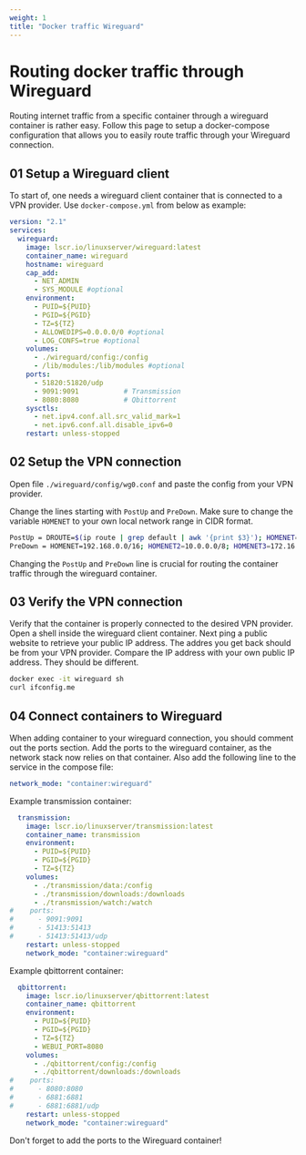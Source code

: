 ```yaml
---
weight: 1
title: "Docker traffic Wireguard"
---
```

# Routing docker traffic through Wireguard
Routing internet traffic from a specific container through a wireguard container is rather easy.
Follow this page to setup a docker-compose configuration that allows you to easily route traffic through your Wireguard connection.

## 01 Setup a Wireguard client
To start of, one needs a wireguard client container that is connected to a VPN provider.
Use `docker-compose.yml` from below as example:

```YAML
version: "2.1"
services:
  wireguard:
    image: lscr.io/linuxserver/wireguard:latest
    container_name: wireguard
    hostname: wireguard
    cap_add:
      - NET_ADMIN
      - SYS_MODULE #optional
    environment:
      - PUID=${PUID}
      - PGID=${PGID}
      - TZ=${TZ}
      - ALLOWEDIPS=0.0.0.0/0 #optional
      - LOG_CONFS=true #optional
    volumes:
      - ./wireguard/config:/config
      - /lib/modules:/lib/modules #optional
    ports:
      - 51820:51820/udp
      - 9091:9091			# Transmission
      - 8080:8080			# Qbittorrent
    sysctls:
      - net.ipv4.conf.all.src_valid_mark=1
      - net.ipv6.conf.all.disable_ipv6=0
    restart: unless-stopped
```


## 02 Setup the VPN connection
Open file `./wireguard/config/wg0.conf` and paste the config from your VPN provider.

Change the lines starting with `PostUp` and `PreDown`.
Make sure to change the variable `HOMENET` to your own local network range in CIDR format.
```Bash
PostUp = DROUTE=$(ip route | grep default | awk '{print $3}'); HOMENET=192.168.0.0/16; HOMENET2=10.0.0.0/8; HOMENET3=172.16.0.0/12; ip route add $HOMENET3 via $DROUTE;ip route add $HOMENET2 via $DROUTE; ip route add $HOMENET via $DROUTE;iptables -I OUTPUT -d $HOMENET -j ACCEPT;iptables -A OUTPUT -d $HOMENET2 -j ACCEPT; iptables -A OUTPUT -d $HOMENET3 -j ACCEPT;  iptables -A OUTPUT ! -o %i -m mark ! --mark $(wg show %i fwmark) -m addrtype ! --dst-type LOCAL -j REJECT
PreDown = HOMENET=192.168.0.0/16; HOMENET2=10.0.0.0/8; HOMENET3=172.16.0.0/12; ip route del $HOMENET3 via $DROUTE;ip route del $HOMENET2 via $DROUTE; ip route del $HOMENET via $DROUTE; iptables -D OUTPUT ! -o %i -m mark ! --mark $(wg show %i fwmark) -m addrtype ! --dst-type LOCAL -j REJECT; iptables -D OUTPUT -d $HOMENET -j ACCEPT; iptables -D OUTPUT -d $HOMENET2 -j ACCEPT; iptables -D OUTPUT -d $HOMENET3 -j ACCEPT
```
Changing the `PostUp` and `PreDown` line is crucial for routing the container traffic through the wireguard container.

## 03 Verify the VPN connection
Verify that the container is properly connected to the desired VPN provider.
Open a shell inside the wireguard client container.
Next ping a public website to retrieve your public IP address.
The addres you get back should be from your VPN provider.
Compare the IP address with your own public IP address. They should be different.
```Bash
docker exec -it wireguard sh
curl ifconfig.me
```

## 04 Connect containers to Wireguard
When adding container to your wireguard connection, you should comment out the ports section.
Add the ports to the wireguard container, as the network stack now relies on that container.
Also add the following line to the service in the compose file:
```YAML
network_mode: "container:wireguard"
```

Example transmission container:
```YAML
  transmission:
    image: lscr.io/linuxserver/transmission:latest
    container_name: transmission
    environment:
      - PUID=${PUID}
      - PGID=${PGID}
      - TZ=${TZ}
    volumes:
      - ./transmission/data:/config
      - ./transmission/downloads:/downloads
      - ./transmission/watch:/watch
#    ports:
#      - 9091:9091
#      - 51413:51413
#      - 51413:51413/udp
    restart: unless-stopped
    network_mode: "container:wireguard"
```

Example qbittorrent container:
```YAML
  qbittorrent:
    image: lscr.io/linuxserver/qbittorrent:latest
    container_name: qbittorrent
    environment:
      - PUID=${PUID}
      - PGID=${PGID}
      - TZ=${TZ}
      - WEBUI_PORT=8080
    volumes:
      - ./qbittorrent/config:/config
      - ./qbittorrent/downloads:/downloads
#    ports:
#      - 8080:8080
#      - 6881:6881
#      - 6881:6881/udp
    restart: unless-stopped
    network_mode: "container:wireguard"
```
Don't forget to add the ports to the Wireguard container!
